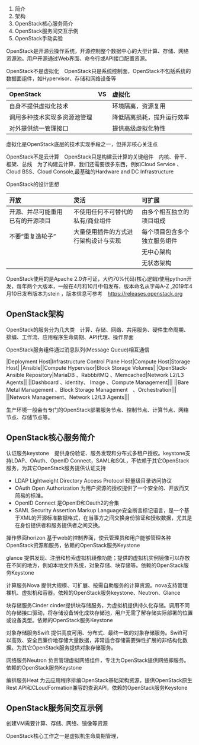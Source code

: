 1. 简介
2. 架构
3. OpenStack核心服务简介
4. OpenStack服务间交互示例
5. OpenStack手动实验

OpenStack是开源云操作系统，开源控制整个数据中心的大型计算、存储、网络资源池。用户开源通过Web界面、命令行或API接口配置资源。

OpenStack不是虚拟化　OpenStack只是系统控制面，OpenStack不包括系统的数据面组件，如Hypervisor、存储和网络设备等

|OpenStack|VS|虚拟化|
|:---|:---|:---|
|自身不提供虚拟化技术||环境隔离，资源复用|
|调用多种技术实现多资源池管理||降低隔离损耗，提升运行效率|
|对外提供统一管理接口||提供高级虚拟化特性|

虚拟化是OpenStack底层的技术实现手段之一，但并非核心关注点

OpenStack不是云计算　OpenStack只是构建云计算的关键组件　内核、骨干、框架、总线　为了构建云计算，我们还需要很多东西，例如Cloud Service 、Cloud BSS、Cloud Console,最基础的Hardware and DC Infrastructure

OpenStack的设计思想

|开放|灵活|可扩展|
|:---|:---|:---|
|开源、并尽可能重用已有的开源项目|不使用任何不可替代的私有/商业组件|由多个相互独立的项目组成|
|不要“重复造轮子”|大量使用插件的方式进行架构设计与实现|每个项目包含多个独立服务组件|
|||无中心架构|
|||无状态架构|

OpenStack使用的是Apache 2.0许可证，大约70%代码(核心逻辑)使用python开发，每年两个大版本，一般在4月和10月中旬发布，版本命名从字母A-Z ,2019年4月10日发布版本为stein ，版本信息可参考　https://releases.openstack.org

OpenStack架构
---

OpenStack的服务分为几大类　计算、存储、网络、共用服务、硬件生命周期、排编、工作流、应用程序生命周期、API代理、操作界面

OpenStack服务组件通过消息队列(Message Queue)相互通信

|Deployment Host|Infrastructure Control Plane Host|Compute Host|Storage Host|
|Ansible||Compute Hypervisor|Block Storage Volumes|
|OpenStack-Ansible Repository|MariaDB 、RabbbitMQ 、Memcached|Network L2/L3 Agents||
||Dashboard 、identity、 Image 、Compute Management|||
||Bare Metal Management 、Block Storage Management　、Orchestration|||
||Network Management、Network L2/L3 Agents|||

生产环境一般会有专门的OpenStack部署服务节点、控制节点、计算节点、网络节点、存储节点等。

OpenStack核心服务简介
---

认证服务keystone　提供身份验证、服务发现和分布式多租户授权。keystone支持LDAP、OAuth、OpenID Connect，SAML和SQL，不依赖于其它OpenStack服务，为其它OpenStack服务提供认证支持

- LDAP Lightweight Directory Access Protocol 轻量级目录访问协议
- OAuth Open Authorization 为用户资源的授权提供了一个安全的、开放而又简易的标准。
- OpenID Connect 是OpenID和Oauth2的合集
- SAML Security Assertion Markup Language安全断言标记语言，是一个基于XML的开源标准数据格式，在当事方之间交换身份验证和授权数据，尤其是在身份提供者和服务提供者之间交换。

操作界面horizon 基于web的控制界面，使云管理员和用户能够管理各种OpenStack资源和服务，依赖的OpenStack服务Keystone

glance 提供发现、注册和检索虚拟机镜像功能；提供的虚拟机实例镜像可以存放在不同的地方，例如本地文件系统，对象存储、块存储等。依赖的OpenStack服务Keystone

计算服务Nova 提供大规模、可扩展、按需自助服务的计算资源。nova支持管理裸机、虚拟机和容器。依赖的OpenStack服务keystone、Neutron、Glance

块存储服务Cinder cinder提供块存储服务，为虚拟机提供持久化存储。调用不同的存储接口驱动，将存储设备转化成块存储池，用户无需了解存储实际部署的位置或设备类型。依赖的OpenStack服务Keystone

对象存储服务Swift 提供高度可用、分布式、最终一致的对象存储服务。Swift可以高效、安全且廉价地存储大量数据，非常适合存储需要弹性扩展的非结构化数据。为其它OpenStack服务提供对象存储服务。

网络服务Neutron 负责管理虚拟网络组件，专注为OpenStack提供网络即服务。依赖的OpenStack服务Keystone

编排服务Heat 为云应用程序排编OpenStack基础架构资源，提供OpenStack原生Rest API和CLoudFormation兼容的查询API，依赖的OpenStack服务Keystone

OpenStack服务间交互示例
---

创建VM需要计算、存储、网络、镜像等资源

OpenStack核心工作之一是虚拟机生命周期管理，